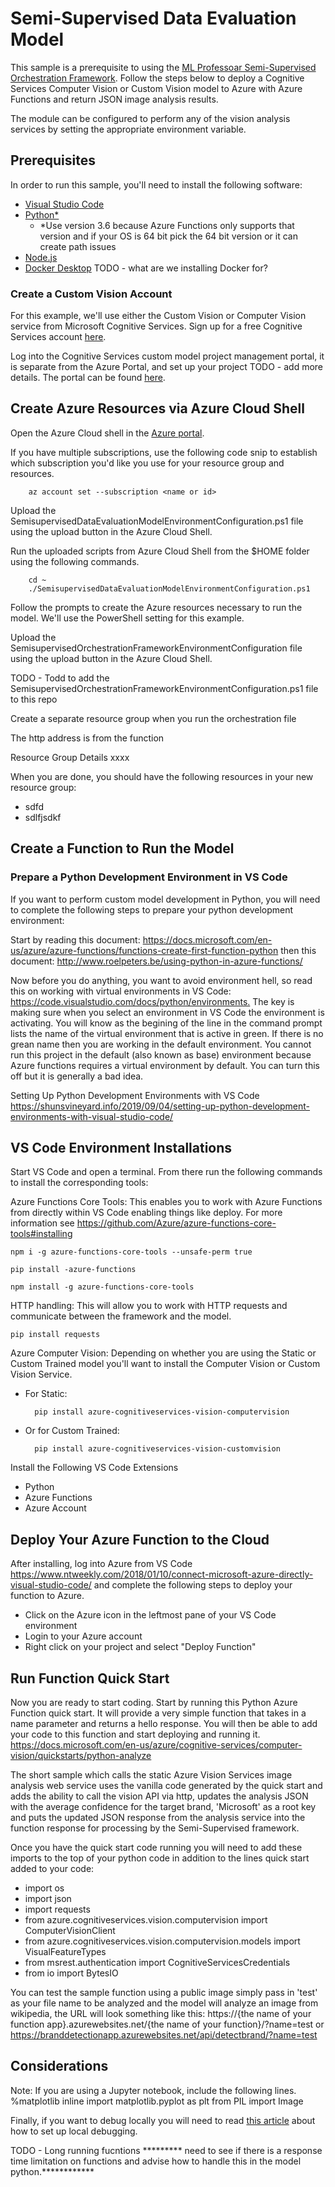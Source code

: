 # Semi-Supervised Data Evaluation Model

This sample is a prerequisite to using the [ML Professoar Semi-Supervised Orchestration Framework](https://github.com/thaugensorg/MLProfessoar). Follow the steps below to deploy a Cognitive Services Computer Vision or Custom Vision model to Azure with Azure Functions and return JSON image analysis results. 

The module can be configured to perform any of the vision analysis services by setting the appropriate environment variable. 

## Prerequisites 

In order to run this sample, you'll need to install the following software:
- [Visual Studio Code](https://code.visualstudio.com/Download)
- [Python*](https://www.python.org/downloads/windows/) 
    - *Use version 3.6 because Azure Functions only supports that version and if your OS is 64 bit pick the 64 bit version or it can create path issues
- [Node.js](https://nodejs.org/en/download/)
- [Docker Desktop](https://docs.docker.com/docker-for-windows/install/) TODO - what are we installing Docker for?

### Create a Custom Vision Account

For this example, we'll use either the Custom Vision or Computer Vision service from Microsoft Cognitive Services. Sign up for a free  Cognitive Services account [here](https://azure.microsoft.com/en-us/try/cognitive-services/). 

Log into the Cognitive Services custom model project management portal, it is separate from the Azure Portal, and set up your project TODO - add more details.  The portal can be found [here](https://www.customvision.ai).

## Create Azure Resources via Azure Cloud Shell

Open the Azure Cloud shell in the [Azure portal](https://ms.portal.azure.com/).

If you have multiple subscriptions, use the following code snip to establish which subscription you'd like you use for your resource group and resources.

        az account set --subscription <name or id>

Upload the SemisupervisedDataEvaluationModelEnvironmentConfiguration.ps1 file using the upload button in the Azure Cloud Shell.

Run the uploaded scripts from Azure Cloud Shell from the $HOME folder using the following commands.

        cd ~
        ./SemisupervisedDataEvaluationModelEnvironmentConfiguration.ps1

Follow the prompts to create the Azure resources necessary to run the model. We'll use the PowerShell setting for this example.




 Upload the SemisupervisedOrchestrationFrameworkEnvironmentConfiguration file using the upload button in the Azure Cloud Shell. 

TODO - Todd to add the SemisupervisedOrchestrationFrameworkEnvironmentConfiguration.ps1 file to this repo

Create a separate resource group when you run the orchestration file

The http address is from the function

Resource Group Details xxxx

When you are done, you should have the following resources in your new resource group:
- sdfd
- sdlfjsdkf

## Create a Function to Run the Model

### Prepare a Python Development Environment in VS Code
If you want to perform custom model development in Python, you will need to complete the following steps to prepare your python development environment:

Start by reading this document: <https://docs.microsoft.com/en-us/azure/azure-functions/functions-create-first-function-python> then this document: <http://www.roelpeters.be/using-python-in-azure-functions/>

Now before you do anything, you want to avoid environment hell, so read this on working with virtual environments in VS Code: <https://code.visualstudio.com/docs/python/environments.>  The key is making sure when you select an environment in VS Code the environment is activating.  You will know as the begining of the line in the command prompt lists the name of the virtual environment that is active in green.  If there is no grean name then you are working in the default environment.  You cannot run this project in the default (also known as base) environment because Azure functions requires a virtual environment by default.  You can turn this off but it is generally a bad idea.

Setting Up Python Development Environments with VS Code
https://shunsvineyard.info/2019/09/04/setting-up-python-development-environments-with-visual-studio-code/

## VS Code Environment Installations
Start VS Code and open a terminal. From there run the following commands to install the corresponding tools:

Azure Functions Core Tools: This enables you to work with Azure Functions from directly within VS Code enabling things like deploy. For more information see <https://github.com/Azure/azure-functions-core-tools#installing>

    npm i -g azure-functions-core-tools --unsafe-perm true  
    
    pip install -azure-functions
    
    npm install -g azure-functions-core-tools

HTTP handling: This will allow you to work with HTTP requests and communicate between the framework and the model.

    pip install requests

Azure Computer Vision: Depending on whether you are using the Static or Custom Trained model you'll want to install the Computer Vision or Custom Vision Service.
- For Static:

        pip install azure-cognitiveservices-vision-computervision

- Or for Custom Trained:
        
        pip install azure-cognitiveservices-vision-customvision 

Install the Following VS Code Extensions

- Python
- Azure Functions
- Azure Account

## Deploy Your Azure Function to the Cloud
After installing, log into Azure from VS Code <https://www.ntweekly.com/2018/01/10/connect-microsoft-azure-directly-visual-studio-code/> and complete the following steps to deploy your function to Azure.

- Click on the Azure icon in the leftmost pane of your VS Code environment 
- Login to your Azure account  
- Right click on your project and select "Deploy Function"

## Run Function Quick Start
Now you are ready to start coding.  Start by running this Python Azure Function quick start.  It will provide a very simple function that takes in a name parameter and returns a hello response.  You will then be able to add your code to this function and start deploying and running it.
<https://docs.microsoft.com/en-us/azure/cognitive-services/computer-vision/quickstarts/python-analyze>

The short sample which calls the static Azure Vision Services image analysis web service uses the vanilla
code generated by the quick start and adds the ability to call the vision API via http, updates the analysis JSON with the average confidence for the target brand, 'Microsoft' as a root key and puts the updated JSON response from the analysis service into the function response for processing by the Semi-Supervised framework.

Once you have the quick start code running you will need to add these imports to the top of your python code in addition to the lines quick start added to your code:

- import os
- import json
- import requests
- from azure.cognitiveservices.vision.computervision import ComputerVisionClient
- from azure.cognitiveservices.vision.computervision.models import VisualFeatureTypes
- from msrest.authentication import CognitiveServicesCredentials
- from io import BytesIO

You can test the sample function using a public image simply pass in 'test' as your file name to be analyzed and the model will analyze an image from wikipedia, the URL will look something like this: https://{the name of your function app}.azurewebsites.net/{the name of your function}/?name=test or https://branddetectionapp.azurewebsites.net/api/detectbrand/?name=test

## Considerations

Note: If you are using a Jupyter notebook, include the following lines.
%matplotlib inline
import matplotlib.pyplot as plt
from PIL import Image

Finally, if you want to debug locally you will need to read [this article](https://docs.microsoft.com/en-us/azure/azure-functions/functions-run-local) about how to set up local debugging.

TODO - Long running fucntions ********* need to see if there is a response time limitation on functions and advise how to handle this in the model python.************
